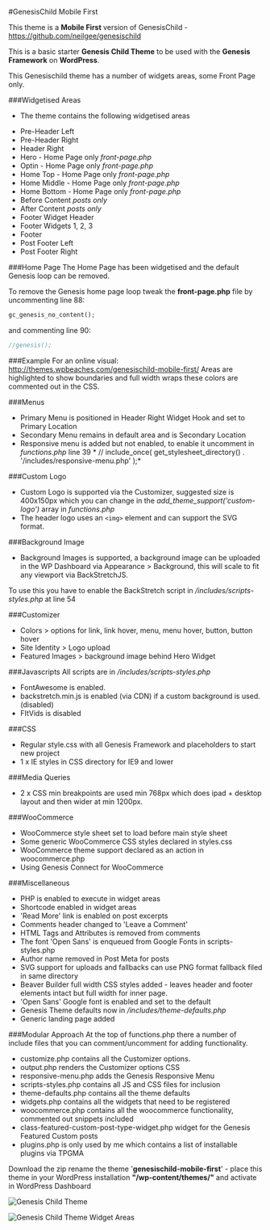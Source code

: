 #GenesisChild Mobile First

This theme is a **Mobile First** version of GenesisChild - https://github.com/neilgee/genesischild

This is a basic starter **Genesis Child Theme** to be used with the **Genesis Framework** on **WordPress**.

This Genesischild theme has a number of widgets areas, some Front Page only.

###Widgetised Areas
- The theme contains the following widgetised areas
* Pre-Header Left
* Pre-Header Right
* Header Right
* Hero - Home Page only *front-page.php*
* Optin - Home Page only *front-page.php*
* Home Top - Home Page only *front-page.php*
* Home Middle - Home Page only *front-page.php*
* Home Bottom - Home Page only *front-page.php*
* Before Content *posts only*
* After Content *posts only*
* Footer Widget Header
* Footer Widgets 1, 2, 3
* Footer
* Post Footer Left
* Post Footer Right

###Home Page
The Home Page has been widgetised and the default Genesis loop can be removed.


To remove the Genesis home page loop tweak the **front-page.php** file by uncommenting line 88:
```php
gc_genesis_no_content();
```

and commenting line 90:
```php
//genesis();
```

###Example
For an online visual:
http://themes.wpbeaches.com/genesischild-mobile-first/
Areas are highlighted to show boundaries and full width wraps these colors are commented out in the CSS.

###Menus
- Primary Menu is positioned in Header Right Widget Hook and set to Primary Location
- Secondary Menu remains in default area and is Secondary Location
- Responsive menu is added but not enabled, to enable it uncomment in *functions.php* line 39 *	// include_once( get_stylesheet_directory() . '/includes/responsive-menu.php' );*

###Custom Logo
- Custom Logo is supported via the Customizer, suggested size is 400x150px which you can change in the *add_theme_support('custom-logo')* array in *functions.php*
- The header logo  uses an `<img>` element and can support the SVG format.

###Background Image
- Background Images is supported, a background image can be uploaded in the WP Dashboard via Appearance > Background, this will scale to fit any viewport via BackStretchJS.

To use this you have to enable the BackStretch script in */includes/scripts-styles.php* at line 54

###Customizer
- Colors > options for link, link hover, menu, menu hover, button, button hover
- Site Identity > Logo upload
- Featured Images > background image behind Hero Widget


###Javascripts
All scripts are in */includes/scripts-styles.php*
- FontAwesome is enabled.
- backstretch.min.js is enabled (via CDN) if a custom background is used. (disabled)
- FItVids is disabled

###CSS
- Regular style.css with all Genesis Framework and placeholders to start new project
- 1 x IE styles in CSS directory for IE9 and lower

###Media Queries
- 2 x CSS min breakpoints are used min 768px which does ipad + desktop layout and then wider at min 1200px.

###WooCommerce
- WooCommerce style sheet set to load before main style sheet
- Some generic WooCommerce CSS styles declared in styles.css
- WooCommerce theme support declared as an action in woocommerce.php
- Using Genesis Connect for WooCommerce

###Miscellaneous
- PHP is enabled to execute in widget areas
- Shortcode enabled in widget areas
- 'Read More' link is enabled on post excerpts
- Comments header changed to 'Leave a Comment'
- HTML Tags and Attributes is removed from comments
- The font 'Open Sans' is enqueued from Google Fonts in scripts-styles.php
- Author name removed in Post Meta for posts
- SVG support for uploads and fallbacks can use PNG format fallback filed in same directory
- Beaver Builder full width CSS styles added - leaves header and footer elements intact but full width for inner page.
- 'Open Sans' Google font is enabled and set to the default
- Genesis Theme defaults now in */includes/theme-defaults.php*
- Generic landing page added

###Modular Approach
At the top of functions.php there a number of include files that you can comment/uncomment for adding functionality.
- customize.php contains all the Customizer options.
- output.php renders the Customizer options CSS
- responsive-menu.php adds the Genesis Responsive Menu
- scripts-styles.php contains all JS and CSS files for inclusion
- theme-defaults.php contains all the theme defaults
- widgets.php contains all the widgets that need to be registered
- woocommerce.php contains all the woocommerce functionality, commented out snippets included
- class-featured-custom-post-type-widget.php widget for the Genesis Featured Custom posts
- plugins.php is only used by me which contains a list of installable plugins via TPGMA

Download the zip rename the theme '**genesischild-mobile-first**' - place this theme in your WordPress installation **"/wp-content/themes/"** and activate in WordPress Dashboard

![Genesis Child Theme](http://wpbeaches.com/images/genesischild-mobile-first.png)

![Genesis Child Theme Widget Areas](http://coolestguidesontheplanet.com/wp-content/themes/gee/images/genesischild-widgets1.png)
